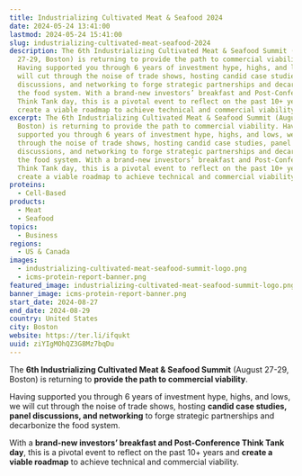 ```yaml
---
title: Industrializing Cultivated Meat & Seafood 2024
date: 2024-05-24 13:41:00
lastmod: 2024-05-24 15:41:00
slug: industrializing-cultivated-meat-seafood-2024
description: The 6th Industrializing Cultivated Meat & Seafood Summit (August
  27-29, Boston) is returning to provide the path to commercial viability.
  Having supported you through 6 years of investment hype, highs, and lows, we
  will cut through the noise of trade shows, hosting candid case studies, panel
  discussions, and networking to forge strategic partnerships and decarbonize
  the food system. With a brand-new investors’ breakfast and Post-Conference
  Think Tank day, this is a pivotal event to reflect on the past 10+ years and
  create a viable roadmap to achieve technical and commercial viability.
excerpt: The 6th Industrializing Cultivated Meat & Seafood Summit (August 27-29,
  Boston) is returning to provide the path to commercial viability. Having
  supported you through 6 years of investment hype, highs, and lows, we will cut
  through the noise of trade shows, hosting candid case studies, panel
  discussions, and networking to forge strategic partnerships and decarbonize
  the food system. With a brand-new investors’ breakfast and Post-Conference
  Think Tank day, this is a pivotal event to reflect on the past 10+ years and
  create a viable roadmap to achieve technical and commercial viability.
proteins:
  - Cell-Based
products:
  - Meat
  - Seafood
topics:
  - Business
regions:
  - US & Canada
images:
  - industrializing-cultivated-meat-seafood-summit-logo.png
  - icms-protein-report-banner.png
featured_image: industrializing-cultivated-meat-seafood-summit-logo.png
banner_image: icms-protein-report-banner.png
start_date: 2024-08-27
end_date: 2024-08-29
country: United States
city: Boston
website: https://ter.li/ifqukt
uuid: ziYIgMOhQZ3G8Mz7bqDu
---
```

The **6th Industrializing Cultivated Meat & Seafood Summit** (August 27-29, Boston) is returning to **provide the path to commercial viability**.

Having supported you through 6 years of investment hype, highs, and lows, we will cut through the noise of trade shows, hosting **candid case studies, panel discussions, and networking** to forge strategic partnerships and decarbonize the food system.

With a **brand-new investors’ breakfast and Post-Conference Think Tank day**, this is a pivotal event to reflect on the past 10+ years and **create a viable roadmap** to achieve technical and commercial viability.
